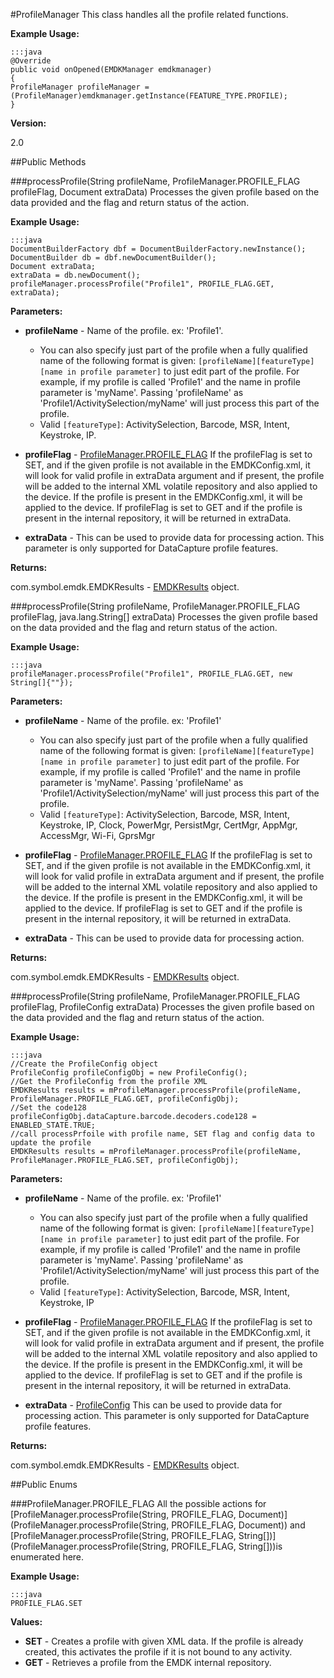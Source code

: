 #ProfileManager
This class handles all the profile related functions.

**Example Usage:**

	:::java
	@Override
	public void onOpened(EMDKManager emdkmanager)
	{
	ProfileManager profileManager = (ProfileManager)emdkmanager.getInstance(FEATURE_TYPE.PROFILE);
	}

**Version:**

2.0

##Public Methods

###processProfile(String profileName, ProfileManager.PROFILE_FLAG profileFlag, Document extraData)
Processes the given profile based on the data provided and the flag and return status of the action.

**Example Usage:**

	:::java
	DocumentBuilderFactory dbf = DocumentBuilderFactory.newInstance();
	DocumentBuilder db = dbf.newDocumentBuilder();
	Document extraData;
	extraData = db.newDocument();
	profileManager.processProfile("Profile1", PROFILE_FLAG.GET, extraData);

**Parameters:**

* **profileName** - Name of the profile. ex: 'Profile1'.
	* You can also specify just part of the profile when a fully qualified name of the following format is given: `[profileName][featureType][name in profile parameter]` to just edit part of the profile. For example, if my profile is called 'Profile1' and the name in profile parameter is 'myName'. Passing 'profileName' as 'Profile1/ActivitySelection/myName' will just process this part of the profile.
	* Valid `[featureType]`: ActivitySelection, Barcode, MSR, Intent, Keystroke, IP.

* **profileFlag** - [ProfileManager.PROFILE_FLAG](ProfileManager.PROFILE_FLAG) If the profileFlag is set to SET, and if the given profile is not available in the EMDKConfig.xml, it will look for valid profile in extraData argument and if present, the profile will be added to the internal XML volatile repository and also applied to the device. If the profile is present in the EMDKConfig.xml, it will be applied to the device. If profileFlag is set to GET and if the profile is present in the internal repository, it will be returned in extraData.

* **extraData** - This can be used to provide data for processing action. This parameter is only supported for DataCapture profile features.

**Returns:**

com.symbol.emdk.EMDKResults - [EMDKResults](EMDKResults) object.

###processProfile(String profileName, ProfileManager.PROFILE_FLAG profileFlag, java.lang.String[] extraData)
Processes the given profile based on the data provided and the flag and return status of the action.

**Example Usage:**

	:::java
	profileManager.processProfile("Profile1", PROFILE_FLAG.GET, new String[]{""});

**Parameters:**

* **profileName** - Name of the profile. ex: 'Profile1'
	* You can also specify just part of the profile when a fully qualified name of the following format is given: `[profileName][featureType][name in profile parameter]` to just edit part of the profile. For example, if my profile is called 'Profile1' and the name in profile parameter is 'myName'. Passing 'profileName' as 'Profile1/ActivitySelection/myName' will just process this part of the profile.
	* Valid `[featureType]`:	ActivitySelection, Barcode, MSR, Intent, Keystroke, IP, Clock, PowerMgr, PersistMgr, CertMgr, AppMgr, AccessMgr, Wi-Fi, GprsMgr

* **profileFlag** - [ProfileManager.PROFILE_FLAG](ProfileManager.PROFILE_FLAG) If the profileFlag is set to SET, and if the given profile is not available in the EMDKConfig.xml, it will look for valid profile in extraData argument and if present, the profile will be added to the internal XML volatile repository and also applied to the device. If the profile is present in the EMDKConfig.xml, it will be applied to the device. If profileFlag is set to GET and if the profile is present in the internal repository, it will be returned in extraData.

* **extraData** - This can be used to provide data for processing action. 

**Returns:**

com.symbol.emdk.EMDKResults - [EMDKResults](EMDKResults) object.

###processProfile(String profileName, ProfileManager.PROFILE_FLAG profileFlag, ProfileConfig extraData)
Processes the given profile based on the data provided and the flag and return status of the action.

**Example Usage:**

	:::java
	//Create the ProfileConfig object
	ProfileConfig profileConfigObj = new ProfileConfig();
	//Get the ProfileConfig from the profile XML
	EMDKResults results = mProfileManager.processProfile(profileName, ProfileManager.PROFILE_FLAG.GET, profileConfigObj);
	//Set the code128
	profileConfigObj.dataCapture.barcode.decoders.code128 = ENABLED_STATE.TRUE;
	//call processPrfoile with profile name, SET flag and config data to update the profile
	EMDKResults results = mProfileManager.processProfile(profileName, ProfileManager.PROFILE_FLAG.SET, profileConfigObj);

**Parameters:**

* **profileName** - Name of the profile. ex: 'Profile1'
	* You can also specify just part of the profile when a fully qualified name of the following format is given: `[profileName][featureType][name in profile parameter]` to just edit part of the profile. For example, if my profile is called 'Profile1' and the name in profile parameter is 'myName'. Passing 'profileName' as 'Profile1/ActivitySelection/myName' will just process this part of the profile.
	* Valid `[featureType]`:	ActivitySelection, Barcode, MSR, Intent, Keystroke, IP

* **profileFlag** - [ProfileManager.PROFILE_FLAG](ProfileManager.PROFILE_FLAG) If the profileFlag is set to SET, and if the given profile is not available in the EMDKConfig.xml, it will look for valid profile in extraData argument and if present, the profile will be added to the internal XML volatile repository and also applied to the device. If the profile is present in the EMDKConfig.xml, it will be applied to the device. If profileFlag is set to GET and if the profile is present in the internal repository, it will be returned in extraData.
* **extraData** - [ProfileConfig](ProfileConfig) This can be used to provide data for processing action. This parameter is only supported for DataCapture profile features.

**Returns:**

com.symbol.emdk.EMDKResults - [EMDKResults](EMDKResults) object.

##Public Enums

###ProfileManager.PROFILE_FLAG
All the possible actions for [ProfileManager.processProfile(String, PROFILE_FLAG, Document)](ProfileManager.processProfile(String, PROFILE_FLAG, Document)) and [ProfileManager.processProfile(String, PROFILE_FLAG, String[])](ProfileManager.processProfile(String, PROFILE_FLAG, String[]))is enumerated here.

**Example Usage:**

	:::java
	PROFILE_FLAG.SET

**Values:**

* **SET** - Creates a profile with given XML data. If the profile is already created, this activates the profile if it is not bound to any activity.
* **GET** - Retrieves a profile from the EMDK internal repository. 


